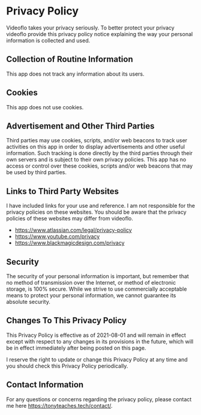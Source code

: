 # Privacy Policy

Videoflo takes your privacy seriously. To better protect your privacy videoflo provide this privacy policy notice explaining the way your personal information is collected and used.


## Collection of Routine Information

This app does not track any information about its users.


## Cookies

This app does not use cookies.


## Advertisement and Other Third Parties

Third parties may use cookies, scripts, and/or web beacons to track user activities on this app in order to display advertisements and other useful information. Such tracking is done directly by the third parties through their own servers and is subject to their own privacy policies. This app has no access or control over these cookies, scripts and/or web beacons that may be used by third parties.


## Links to Third Party Websites

I have included links for your use and reference. I am not responsible for the privacy policies on these websites. You should be aware that the privacy policies of these websites may differ from videoflo.
* https://www.atlassian.com/legal/privacy-policy
* https://www.youtube.com/privacy
* https://www.blackmagicdesign.com/privacy

## Security

The security of your personal information is important, but remember that no method of transmission over the Internet, or method of electronic storage, is 100% secure. While we strive to use commercially acceptable means to protect your personal information, we cannot guarantee its absolute security.


## Changes To This Privacy Policy

This Privacy Policy is effective as of 2021-08-01 and will remain in effect except with respect to any changes in its provisions in the future, which will be in effect immediately after being posted on this page.

I reserve the right to update or change this Privacy Policy at any time and you should check this Privacy Policy periodically.

## Contact Information

For any questions or concerns regarding the privacy policy, please contact me here https://tonyteaches.tech/contact/.
